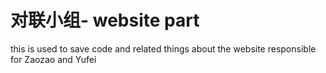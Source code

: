 ﻿# 对联小组- website part
this is used to save code and related things about the website
responsible for Zaozao and Yufei
